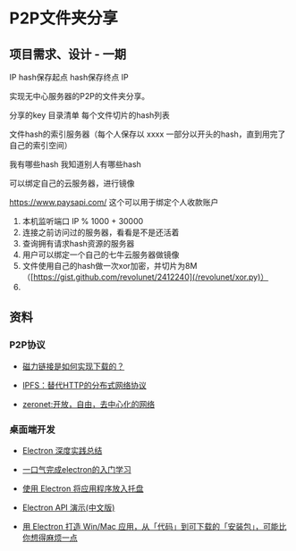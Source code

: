 # P2P文件夹分享

## 项目需求、设计 - 一期


IP hash保存起点 hash保存终点
IP 



实现无中心服务器的P2P的文件夹分享。

分享的key
   目录清单
       每个文件切片的hash列表

文件hash的索引服务器（每个人保存以 xxxx 一部分以开头的hash，直到用完了自己的索引空间）
   
   我有哪些hash
   我知道别人有哪些hash
   
可以绑定自己的云服务器，进行镜像



https://www.paysapi.com/
这个可以用于绑定个人收款账户

1. 本机监听端口 IP % 1000 + 30000 
2. 连接之前访问过的服务器，看看是不是还活着
3. 查询拥有请求hash资源的服务器
4. 用户可以绑定一个自己的七牛云服务器做镜像
5. 文件使用自己的hash做一次xor加密，并切片为8M（[https://gist.github.com/revolunet/2412240](/revolunet/xor.py)）
6. 




## 资料

### P2P协议

* [磁力链接是如何实现下载的？](http://www.aneasystone.com/archives/2015/05/how-does-magnet-link-work.html)

* [IPFS：替代HTTP的分布式网络协议](http://www.infoq.com/cn/articles/ipfs)

* [zeronet:开放，自由，去中心化的网络](https://zeronet.io)


### 桌面端开发 


* [Electron 深度实践总结](https://changkun.us/archives/2017/03/217/)

* [一口气完成electron的入门学习](https://segmentfault.com/a/1190000006207600)

* [使用 Electron 将应用程序放入托盘](https://segmentfault.com/a/1190000008530265)

* [Electron API 演示(中文版)](https://github.com/demopark/electron-api-demos-Zh_CN)


* [用 Electron 打造 Win/Mac 应用，从「代码」到可下载的「安装包」，可能比你想得麻烦一点](https://segmentfault.com/a/1190000011908324)




